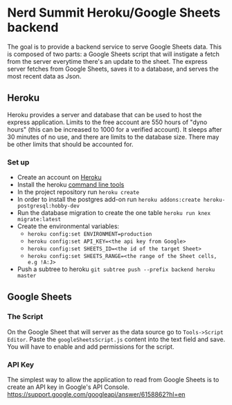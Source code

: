 # Nerd Summit Heroku/Google Sheets backend

The goal is to provide a backend service to serve Google Sheets data. This is composed of two parts: a Google Sheets script that will instigate a fetch from the server everytime there's an update to the sheet. The express server fetches from Google Sheets, saves it to a database, and serves the most recent data as Json.

## Heroku
Heroku provides a server and database that can be used to host the express application. Limits to the free account are 550 hours of "dyno hours" (this can be increased to 1000 for a verified account). It sleeps after 30 minutes of no use, and there are limits to the database size. There may be other limits that should be accounted for.

### Set up
- Create an account on [Heroku](https://signup.heroku.com/)
- Install the heroku [command line tools](https://devcenter.heroku.com/articles/heroku-cli)
- In the project repository run `heroku create`
- In order to install the postgres add-on run `heroku addons:create heroku-postgresql:hobby-dev`
- Run the database migration to create the one table `heroku run knex migrate:latest`
- Create the environmental variables:
    - `heroku config:set ENVIRONMENT=production`
    - `heroku config:set API_KEY=<the api key from Google>`
    - `heroku config:set SHEETS_ID=<the id of the target Sheet>`
    - `heroku config:set SHEETS_RANGE=<the range of the Sheet cells, e.g !A:J>`
- Push a subtree to heroku `git subtree push --prefix backend heroku master`

## Google Sheets

### The Script
On the Google Sheet that will server as the data source go to `Tools->Script Editor`. Paste the `googleSheetsScript.js` content into the text field and save. You will have to enable and add permissions for the script.

### API Key
The simplest way to allow the application to read from Google Sheets is to create an API key in Google's API Console. https://support.google.com/googleapi/answer/6158862?hl=en


